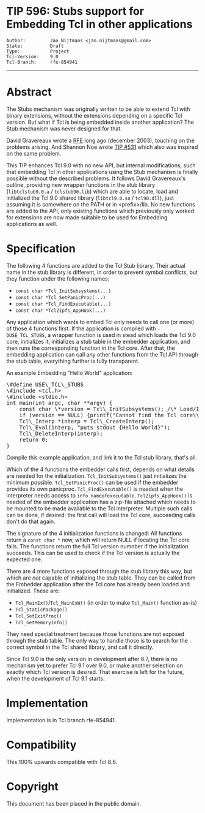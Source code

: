 # TIP 596: Stubs support for Embedding Tcl in other applications
	Author:         Jan Nijtmans <jan.nijtmans@gmail.com>
	State:          Draft
	Type:           Project
	Tcl-Version:    9.0
	Tcl-Branch:     rfe-854941
-----
# Abstract

The Stubs mechanism was originally written to be able to extend Tcl with
binary extensions, without the extensions depending on a specific Tcl
version. But what if Tcl is being embedded inside another application?
The Stub mechanism was never designed for that.

David Gravereaux wrote a [RFE](https://core.tcl-lang.org/tcl/info/854941)
long ago (december 2003), touching on the problems arising. And Shannon Noe
wrote [TIP #531](531.md) which also was inspired on the same problem.

This TIP enhances Tcl 9.0 with no new API, but internal modifications,
such that embedding Tcl in other applications using the Stub mechanism
is finally possible without the described problems. It follows David
Gravereaux's outline, providing new wrapper functions in the stub library
(`libtclstub9.0.a` / `tclstub90.lib`) which are able to
locate, load and initialized the Tcl 9.0 shared library (`libtcl9.0.so`
/ `tcl90.dll`), just assuming it is somewhere on the PATH or in &lt;prefix>/lib.
No new functions are added to the API, only existing functions which
previously only worked for extensions are now made
suitable to be used for Embedding applications as well.

# Specification

The following 4 functions are added to the Tcl Stub library. Their
actual name in the stub library is different, in order to prevent
symbol conflicts, but they function under the following names:

* `const char *Tcl_InitSubsystems(...)`
* `const char *Tcl_SetPanicProc(...)`
* `const char *Tcl_FindExecutable(...)`
* `const char *TclZipfs_AppHook(...)`

Any application which wants to embed Tcl only needs to call one (or more) of
those 4 functions first. If the application is compiled with `-DUSE_TCL_STUBS`,
a wrapper function is used in stead which loads the Tcl 9.0 core, initializes
it, initializes a stub table in the embedder application, and then
runs the corresponding function in the Tcl core. After that, the
embedding application can call any other functions from the Tcl API
through the stub table, everything further is fully transparent.

An example Embedding "Hello World" application:
<pre>
\#define USE\_TCL\_STUBS
\#include &lt;tcl.h>
\#include &lt;stdio.h>
int main(int argc, char **argv) {
    const char \*version = Tcl\_InitSubsystems(); /\* Load/Initialize the Tcl core \*/
    if (version == NULL) {printf("Cannot find the Tcl core\\n"); return 1;}
    Tcl\_Interp *interp = Tcl\_CreateInterp();
    Tcl\_Eval(interp, "puts stdout {Hello World}");
    Tcl\_DeleteInterp(interp);
    return 0;
}
</pre>

Compile this example application, and link it to the Tcl stub library, that's
all.

Which of the 4 functions the embedder calls first, depends on
what details are needed for the initialization. `Tcl_InitSubsystems()`
just initializes the minimum possible. `Tcl_SetPanicProc()`
can be used if the embedder provides its own panicproc. `Tcl_FindExecutable()`
is needed when the interpreter needs access to `info nameofexecutable`.
`TclZipfs_AppHook()` is needed of the embedder application has a zip-file
attached which needs to be mounted to be made available to the Tcl
interpreter. Multiple such calls can be done, if desired: the first
call will load the Tcl core, succeeding calls don't do that again.

The signature of the 4 initialization functions is changed: All
functions return a `const char *` now, which will return NULL if
locating the Tcl core fails. The functions return the full Tcl version
numnber if the initialization succeeds. This can be used to check if
the Tcl version is actually the expected one.

There are 4 more functions exposed through the stub library this way,
but which are _not_ capable of initializing the stub table. They
can be called from the Embedder application after the Tcl core
has already been loaded and initialized. These are:

* `Tcl_MainEx()`/`Tcl_MainExW()` (in order to make `Tcl_Main()` function as-is)
* `Tcl_StaticPackage()`
* `Tcl_SetExitProc()`
* `Tcl_GetMemoryInfo()`
	
They need special treatment because those functions are not exposed through
the stub table. The only way to handle those is to search for the
correct symbol in the Tcl shared library, and call it directly.

Since Tcl 9.0 is the only version in development after 8.7, there is no
mechanism yet to prefer Tcl 9.1 over 9.0, or make another selection
on exactly which Tcl version is desired. That exercise is left for
the future, when the development of Tcl 9.1 starts.

# Implementation

Implementation is in Tcl branch rfe-854941.

# Compatibility

This 100% upwards compatible with Tcl 8.6.

# Copyright

This document has been placed in the public domain.
